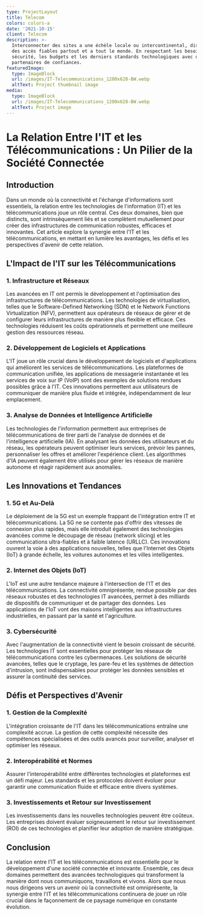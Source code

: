 ```yaml
---
type: ProjectLayout
title: Telecom
colors: colors-a
date: '2021-10-15'
client: Telecom
description: >-
  Interconnecter des sites a une échèle locale ou intercontinental, distribuer
  des accès fiables partout et a tout le monde. En respectant les besoins de
  sécurité, les budgets et les derniers standards technologiques avec des
  partenaires de confiances.
featuredImage:
  type: ImageBlock
  url: /images/IT-Telecommunications_1200x628-BW.webp
  altText: Project thumbnail image
media:
  type: ImageBlock
  url: /images/IT-Telecommunications_1200x628-BW.webp
  altText: Project image
---
```

# La Relation Entre l'IT et les Télécommunications : Un Pilier de la Société Connectée

## Introduction

Dans un monde où la connectivité et l'échange d'informations sont essentiels, la relation entre les technologies de l'information (IT) et les télécommunications joue un rôle central. Ces deux domaines, bien que distincts, sont intrinsèquement liés et se complètent mutuellement pour créer des infrastructures de communication robustes, efficaces et innovantes. Cet article explore la synergie entre l'IT et les télécommunications, en mettant en lumière les avantages, les défis et les perspectives d'avenir de cette relation.

## L'Impact de l'IT sur les Télécommunications

### 1. **Infrastructure et Réseaux**

Les avancées en IT ont permis le développement et l'optimisation des infrastructures de télécommunications. Les technologies de virtualisation, telles que le Software-Defined Networking (SDN) et le Network Functions Virtualization (NFV), permettent aux opérateurs de réseaux de gérer et de configurer leurs infrastructures de manière plus flexible et efficace. Ces technologies réduisent les coûts opérationnels et permettent une meilleure gestion des ressources réseau.

### 2. **Développement de Logiciels et Applications**

L'IT joue un rôle crucial dans le développement de logiciels et d'applications qui améliorent les services de télécommunications. Les plateformes de communication unifiée, les applications de messagerie instantanée et les services de voix sur IP (VoIP) sont des exemples de solutions rendues possibles grâce à l'IT. Ces innovations permettent aux utilisateurs de communiquer de manière plus fluide et intégrée, indépendamment de leur emplacement.

### 3. **Analyse de Données et Intelligence Artificielle**

Les technologies de l'information permettent aux entreprises de télécommunications de tirer parti de l'analyse de données et de l'intelligence artificielle (IA). En analysant les données des utilisateurs et du réseau, les opérateurs peuvent optimiser leurs services, prévoir les pannes, personnaliser les offres et améliorer l'expérience client. Les algorithmes d'IA peuvent également être utilisés pour gérer les réseaux de manière autonome et réagir rapidement aux anomalies.

## Les Innovations et Tendances

### 1. **5G et Au-Delà**

Le déploiement de la 5G est un exemple frappant de l'intégration entre IT et télécommunications. La 5G ne se contente pas d'offrir des vitesses de connexion plus rapides, mais elle introduit également des technologies avancées comme le découpage de réseau (network slicing) et les communications ultra-fiables et à faible latence (URLLC). Ces innovations ouvrent la voie à des applications nouvelles, telles que l'Internet des Objets (IoT) à grande échelle, les voitures autonomes et les villes intelligentes.

### 2. **Internet des Objets (IoT)**

L'IoT est une autre tendance majeure à l'intersection de l'IT et des télécommunications. La connectivité omniprésente, rendue possible par des réseaux robustes et des technologies IT avancées, permet à des milliards de dispositifs de communiquer et de partager des données. Les applications de l'IoT vont des maisons intelligentes aux infrastructures industrielles, en passant par la santé et l'agriculture.

### 3. **Cybersécurité**

Avec l'augmentation de la connectivité vient le besoin croissant de sécurité. Les technologies IT sont essentielles pour protéger les réseaux de télécommunications contre les cybermenaces. Les solutions de sécurité avancées, telles que le cryptage, les pare-feu et les systèmes de détection d'intrusion, sont indispensables pour protéger les données sensibles et assurer la continuité des services.

## Défis et Perspectives d'Avenir

### 1. **Gestion de la Complexité**

L'intégration croissante de l'IT dans les télécommunications entraîne une complexité accrue. La gestion de cette complexité nécessite des compétences spécialisées et des outils avancés pour surveiller, analyser et optimiser les réseaux.

### 2. **Interopérabilité et Normes**

Assurer l'interopérabilité entre différentes technologies et plateformes est un défi majeur. Les standards et les protocoles doivent évoluer pour garantir une communication fluide et efficace entre divers systèmes.

### 3. **Investissements et Retour sur Investissement**

Les investissements dans les nouvelles technologies peuvent être coûteux. Les entreprises doivent évaluer soigneusement le retour sur investissement (ROI) de ces technologies et planifier leur adoption de manière stratégique.

## Conclusion

La relation entre l'IT et les télécommunications est essentielle pour le développement d'une société connectée et innovante. Ensemble, ces deux domaines permettent des avancées technologiques qui transforment la manière dont nous communiquons, travaillons et vivons. Alors que nous nous dirigeons vers un avenir où la connectivité est omniprésente, la synergie entre l'IT et les télécommunications continuera de jouer un rôle crucial dans le façonnement de ce paysage numérique en constante évolution.

